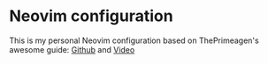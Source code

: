 # Neovim configuration
This is my personal Neovim configuration based on ThePrimeagen's awesome guide: [Github](https://github.com/ThePrimeagen/init.lua/) and [Video](https://www.youtube.com/watch?v=w7i4amO_zaE)
